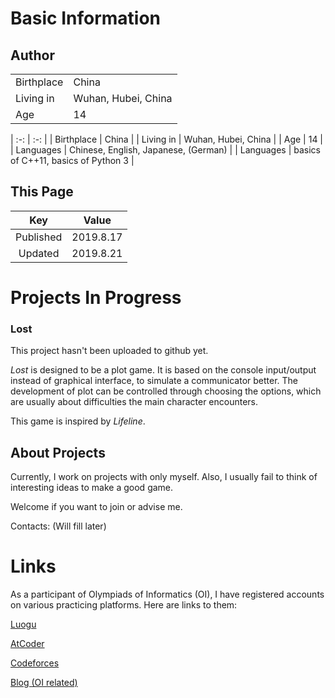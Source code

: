# Basic Information
## Author
<table>
    <tbody>
        <tr>
            <td>Birthplace</td>
            <td>China</td>
        </tr>
        <tr>
            <td>Living in</td>
            <td>Wuhan, Hubei, China</td>
        </tr>
        <tr>
            <td>Age</td>
            <td>14</td>
        </tr>
    </tbody>
</table>
| :-:        | :-:                                  |
| Birthplace | China                                |
| Living in  | Wuhan, Hubei, China                  |
| Age        | 14                                   |
| Languages  | Chinese, English, Japanese, (German) |
| Languages  | basics of C++11, basics of Python 3  |

## This Page
| Key        | Value      |
| :-:        | :-:        |
| Published  | 2019.8.17  |
| Updated    | 2019.8.21  |

# Projects In Progress
### Lost
  This project hasn't been uploaded to github yet.
  
  *Lost* is designed to be a plot game. It is based on the console input/output instead of graphical interface, to simulate a communicator better. The development of plot can be controlled through choosing the options, which are usually about difficulties the main character encounters.
  
  This game is inspired by *Lifeline*.

## About Projects
Currently, I work on projects with only myself. Also, I usually fail to think of interesting ideas to make a good game.

Welcome if you want to join or advise me.

Contacts: (Will fill later)

# Links
As a participant of Olympiads of Informatics (OI), I have registered accounts on various practicing platforms. Here are links to them:

[Luogu](https://www.luogu.org/space/show?uid=64757)

[AtCoder](https://atcoder.jp/users/AdUhTkJm)

[Codeforces](http://codeforces.com/profile/AdUhTkJm)

[Blog (OI related)](https://www.luogu.org/blog/user64757)
